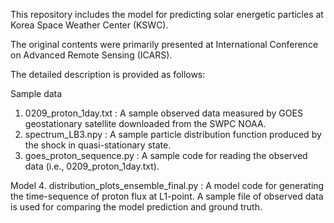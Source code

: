 This repository includes the model for predicting solar energetic particles at Korea Space Weather Center (KSWC).

The original contents were primarily presented at International Conference on Advanced Remote Sensing (ICARS).

The detailed description is provided as follows:

Sample data
1. 0209_proton_1day.txt : A sample observed data measured by GOES geostationary satellite downloaded from the SWPC NOAA.
2. spectrum_LB3.npy : A sample particle distribution function produced by the shock in quasi-stationary state.
3. goes_proton_sequence.py : A sample code for reading the observed data (i.e., 0209_proton_1day.txt).

Model
4. distribution_plots_ensemble_final.py : A model code for generating the time-sequence of proton flux at L1-point. A sample file of observed data is used for comparing the model prediction and ground truth.
